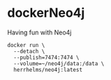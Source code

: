 # dockerNeo4j
Having fun with Neo4j


```
docker run \
  --detach \
  --publish=7474:7474 \
  --volume=~/neo4j/data:/data \
  herrhelms/neo4j:latest
```

